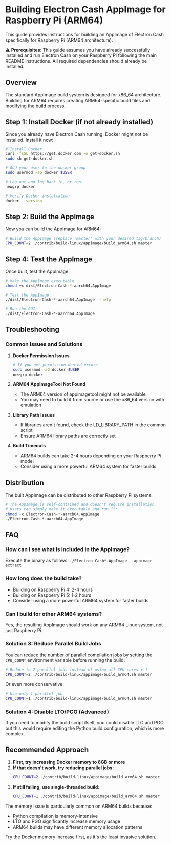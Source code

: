# Building Electron Cash AppImage for Raspberry Pi (ARM64)

This guide provides instructions for building an AppImage of Electron Cash specifically for Raspberry Pi (ARM64 architecture).

⚠️ **Prerequisites**: This guide assumes you have already successfully installed and run Electron Cash on your Raspberry Pi following the main README instructions. All required dependencies should already be installed.

## Overview

The standard AppImage build system is designed for x86_64 architecture. Building for ARM64 requires creating ARM64-specific build files and modifying the build process.

## Step 1: Install Docker (if not already installed)

Since you already have Electron Cash running, Docker might not be installed. Install it now:

```bash
# Install Docker
curl -fsSL https://get.docker.com -o get-docker.sh
sudo sh get-docker.sh

# Add your user to the docker group
sudo usermod -aG docker $USER

# Log out and log back in, or run:
newgrp docker

# Verify Docker installation
docker --version
```

## Step 2: Build the AppImage

Now you can build the AppImage for ARM64:

```bash
# Build the AppImage (replace 'master' with your desired tag/branch)
CPU_COUNT=2 ./contrib/build-linux/appimage/build_arm64.sh master
```

## Step 4: Test the AppImage

Once built, test the AppImage:

```bash
# Make the AppImage executable
chmod +x dist/Electron-Cash-*-aarch64.AppImage

# Test the AppImage
./dist/Electron-Cash-*-aarch64.AppImage --help

# Run the GUI
./dist/Electron-Cash-*-aarch64.AppImage
```

## Troubleshooting

### Common Issues and Solutions

1. **Docker Permission Issues**
   ```bash
   # If you get permission denied errors
   sudo usermod -aG docker $USER
   newgrp docker
   ```

2. **ARM64 AppImageTool Not Found**
   - The ARM64 version of appimagetool might not be available
   - You may need to build it from source or use the x86_64 version with emulation

3. **Library Path Issues**
   - If libraries aren't found, check the LD_LIBRARY_PATH in the common script
   - Ensure ARM64 library paths are correctly set

4. **Build Timeouts**
   - ARM64 builds can take 2-4 hours depending on your Raspberry Pi model
   - Consider using a more powerful ARM64 system for faster builds

## Distribution

The built AppImage can be distributed to other Raspberry Pi systems:

```bash
# The AppImage is self-contained and doesn't require installation
# Users can simply make it executable and run it:
chmod +x Electron-Cash-*-aarch64.AppImage
./Electron-Cash-*-aarch64.AppImage
```

## FAQ

### How can I see what is included in the AppImage?
Execute the binary as follows: `./Electron-Cash*.AppImage --appimage-extract`

### How long does the build take?
- Building on Raspberry Pi 4: 2-4 hours
- Building on Raspberry Pi 5: 1-2 hours
- Consider using a more powerful ARM64 system for faster builds

### Can I build for other ARM64 systems?
Yes, the resulting AppImage should work on any ARM64 Linux system, not just Raspberry Pi.

### Solution 3: Reduce Parallel Build Jobs

You can reduce the number of parallel compilation jobs by setting the `CPU_COUNT` environment variable before running the build:

```bash
# Reduce to 2 parallel jobs instead of using all CPU cores + 1
CPU_COUNT=2 ./contrib/build-linux/appimage/build_arm64.sh master
```

Or even more conservative:
```bash
# Use only 1 parallel job
CPU_COUNT=1 ./contrib/build-linux/appimage/build_arm64.sh master
```

### Solution 4: Disable LTO/PGO (Advanced)

If you need to modify the build script itself, you could disable LTO and PGO, but this would require editing the Python build configuration, which is more complex.

## Recommended Approach

1. **First, try increasing Docker memory to 8GB or more**
2. **If that doesn't work, try reducing parallel jobs:**
   ```bash
   CPU_COUNT=2 ./contrib/build-linux/appimage/build_arm64.sh master
   ```
3. **If still failing, use single-threaded build:**
   ```bash
   CPU_COUNT=1 ./contrib/build-linux/appimage/build_arm64.sh master
   ```

The memory issue is particularly common on ARM64 builds because:
- Python compilation is memory-intensive
- LTO and PGO significantly increase memory usage
- ARM64 builds may have different memory allocation patterns

Try the Docker memory increase first, as it's the least invasive solution.